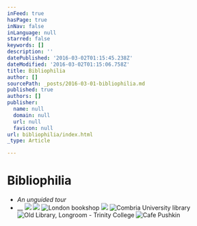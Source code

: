 ```yaml
---
inFeed: true
hasPage: true
inNav: false
inLanguage: null
starred: false
keywords: []
description: ''
datePublished: '2016-03-02T01:15:45.238Z'
dateModified: '2016-03-02T01:15:06.758Z'
title: Bibliophilia
author: []
sourcePath: _posts/2016-03-01-bibliophilia.md
published: true
authors: []
publisher:
  name: null
  domain: null
  url: null
  favicon: null
url: bibliophilia/index.html
_type: Article

---
```

# Bibliophilia

* _An unguided tour_
* __
![](https://the-grid-user-content.s3-us-west-2.amazonaws.com/0257486a-87e0-4d92-b22c-d5fe270b6609.jpg)
![](https://the-grid-user-content.s3-us-west-2.amazonaws.com/7b199844-fe3a-4b27-a1d9-1e698c393e23.jpg)
![London bookshop](https://the-grid-user-content.s3-us-west-2.amazonaws.com/fa7926e0-9d4c-4d75-8d60-7a016dec6168.jpg)
![](https://the-grid-user-content.s3-us-west-2.amazonaws.com/72a52abe-7117-4dc9-89fa-65592b88b5ae.jpg)
![Combria University library](https://the-grid-user-content.s3-us-west-2.amazonaws.com/fe1c5b56-d1f7-415a-a507-3ef3e4f68f1b.jpg)
![Old Library, Longroom - Trinity College](https://the-grid-user-content.s3-us-west-2.amazonaws.com/4a0b570f-8273-4e6d-9dd2-995b803b8dfc.jpg)
![Cafe Pushkin](https://the-grid-user-content.s3-us-west-2.amazonaws.com/c5518e50-1d81-4ace-b013-ba81ce1730e5.jpg)